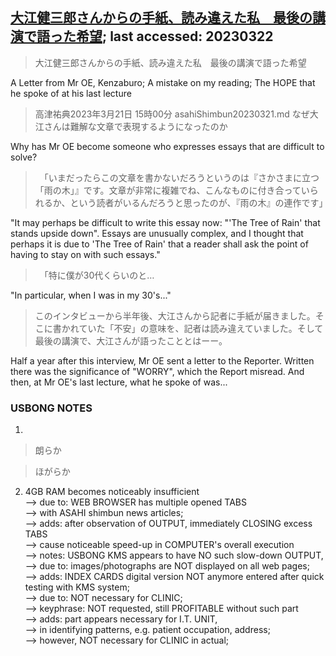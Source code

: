 ## [大江健三郎さんからの手紙、読み違えた私　最後の講演で語った希望](https://www.asahi.com/articles/ASR3N4TZ6R3JUCVL03S.html?iref=comtop_Topic_02); last accessed: 20230322

> 大江健三郎さんからの手紙、読み違えた私　最後の講演で語った希望

A Letter from Mr OE, Kenzaburo; A mistake on my reading; The HOPE that he spoke of at his last lecture

> 高津祐典2023年3月21日 15時00分
asahiShimbun20230321.md
> なぜ大江さんは難解な文章で表現するようになったのか

Why has Mr OE become someone who expresses essays that are difficult to solve?

>　「いまだったらこの文章を書かないだろうというのは『さかさまに立つ「雨の木」』です。文章が非常に複雑でね、こんなものに付き合っていられるか、という読者がいるんだろうと思ったのが、『雨の木』の連作です」

"It may perhaps be difficult to write this essay now: "'The Tree of Rain' that stands upside down". Essays are unusually complex, and I thought that perhaps it is due to 'The Tree of Rain' that a reader shall ask the point of having to stay on with such essays." 

>　「特に僕が30代くらいのと…

"In particular, when I was in my 30's..."

> このインタビューから半年後、大江さんから記者に手紙が届きました。そこに書かれていた「不安」の意味を、記者は読み違えていました。そして最後の講演で、大江さんが語ったこととはーー。

Half a year after this interview, Mr OE sent a letter to the Reporter. Written there was the significance of "WORRY", which the Report misread. And then, at Mr OE's last lecture, what he spoke of was...

### USBONG NOTES

1) 
> 朗らか

> ほがらか

2) 4GB RAM becomes noticeably insufficient <br/>
--> due to: WEB BROWSER has multiple opened TABS<br/> 
--> with ASAHI shimbun news articles;<br/>
--> adds: after observation of OUTPUT, immediately CLOSING excess TABS <br/>
--> cause noticeable speed-up in COMPUTER's overall execution<br/>
--> notes: USBONG KMS appears to have NO such slow-down OUTPUT,<br/>
--> due to: images/photographs are NOT displayed on all web pages;<br/>
--> adds: INDEX CARDS digital version NOT anymore entered after quick testing with KMS system;<br/>
--> due to: NOT necessary for CLINIC;<br/>
--> keyphrase: NOT requested, still PROFITABLE without such part<br/>
--> adds: part appears necessary for I.T. UNIT,<br/>
--> in identifying patterns, e.g. patient occupation, address;<br/>
--> however, NOT necessary for CLINIC in actual;
